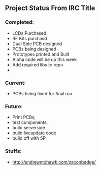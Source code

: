 ## Project Status From IRC Title 

### Completed: 
- LCDs Purchased
- RF Kits purchasd
- Dual Side PCB designed 
- PCBs being designed 
- Prototypes printed and Built
- Alpha code will be up this week
- Add required libs to repo
- 
### Current:
- PCBs being fixed for final run


### Future: 
- Print PCBs, 
- test components, 
- build serverside
- build liveupdate code 
- build off with SP 

### Stuffs: 
- http://andrewmohawk.com/zaconbadge/ 
